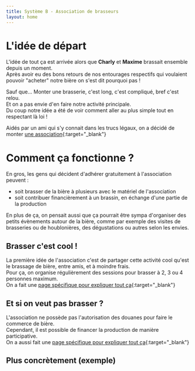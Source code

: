 ```yaml
---
title: Système B - Association de brasseurs
layout: home
---
```


# L'idée de départ

L'idée de tout ça est arrivée alors que **Charly** et **Maxime** brassait ensemble depuis un moment.  
Après avoir eu des bons retours de nos entourages respectifs qui voulaient pouvoir "acheter" notre bière on s'est dit pourquoi pas !

Sauf que... Monter une brasserie, c'est long, c'est compliqué, bref c'est relou.  
Et on a pas envie d'en faire notre activité principale.  
Du coup notre idée a été de voir comment aller au plus simple tout en respectant là loi !

Aidés par un ami qui s'y connait dans les trucs légaux, on a décidé de monter [une association](./statuts.md){:target="_blank"}

# Comment ça fonctionne ?

En gros, les gens qui décident d'adhérer gratuitement à l'association peuvent :
- soit brasser de la bière à plusieurs avec le matériel de l'association
- soit contribuer financièrement à un brassin, en échange d'une partie de la production

En plus de ça, on pensait aussi que ça pourrait être sympa d'organiser des petits évènements autour de la bière, 
comme par exemple des visites de brasseries ou de houblonières, des dégustations ou autres selon les envies.

## Brasser c'est cool !

La première idée de l'association c'est de partager cette activité cool qu'est le brassage de bière, entre amis, et à moindre frais.    
Pour ça, on organise régulièrement des sessions pour brasser à 2, 3 ou 4 personnes maximum.  
On a fait une [page spécifique pour expliquer tout ça](./fonctionnement.md){:target="_blank"}

## Et si on veut pas brasser ?

L'association ne possède pas l'autorisation des douanes pour faire le commerce de bière.  
Cependant, il est possible de financer la production de manière participative.  
On a aussi fait une [page spécifique pour expliquer tout ça](./financement.md){:target="_blank"}

## Plus concrètement (exemple)






